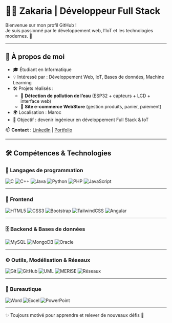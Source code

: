 # 👨‍💻 Zakaria | Développeur Full Stack  

Bienvenue sur mon profil GitHub !  
Je suis passionné par le développement web, l’IoT et les technologies modernes. 🚀  

---


## 🚀 À propos de moi  

- 🎓 Étudiant en Informatique  
- 💡 Intéressé par : Développement Web, IoT, Bases de données, Machine Learning  
- 🛠️ Projets réalisés :  
  - 🌊 **Détection de pollution de l’eau** (ESP32 + capteurs + LCD + interface web)  
  - 🛒 **Site e-commerce WebStore** (gestion produits, panier, paiement)  
- 🌍 Localisation : Maroc  
- 📌 Objectif : devenir ingénieur en développement Full Stack & IoT  

📫 **Contact** : [LinkedIn](www.linkedin.com/in/oraiche-zakaria-9ba007331) | [Portfolio](https://tonportfolio.github.io/)  

---

## 🛠️ Compétences & Technologies  

### 🧠 Langages de programmation  
![C](https://img.shields.io/badge/-C-00599C?style=for-the-badge&logo=c&logoColor=white) 
![C++](https://img.shields.io/badge/-C++-00599C?style=for-the-badge&logo=cplusplus&logoColor=white) 
![Java](https://img.shields.io/badge/-Java-ED8B00?style=for-the-badge&logo=openjdk&logoColor=white) 
![Python](https://img.shields.io/badge/-Python-3776AB?style=for-the-badge&logo=python&logoColor=white) 
![PHP](https://img.shields.io/badge/-PHP-777BB4?style=for-the-badge&logo=php&logoColor=white) 
![JavaScript](https://img.shields.io/badge/-JavaScript-F7DF1E?style=for-the-badge&logo=javascript&logoColor=black)  

---

### 🎨 Frontend  
![HTML5](https://img.shields.io/badge/-HTML5-E34F26?style=for-the-badge&logo=html5&logoColor=white) 
![CSS3](https://img.shields.io/badge/-CSS3-1572B6?style=for-the-badge&logo=css3&logoColor=white) 
![Bootstrap](https://img.shields.io/badge/-Bootstrap-563D7C?style=for-the-badge&logo=bootstrap&logoColor=white) 
![TailwindCSS](https://img.shields.io/badge/-Tailwind_CSS-06B6D4?style=for-the-badge&logo=tailwindcss&logoColor=white) 
![Angular](https://img.shields.io/badge/-Angular-DD0031?style=for-the-badge&logo=angular&logoColor=white)  

---

### 🗄️ Backend & Bases de données  
![MySQL](https://img.shields.io/badge/-MySQL-005C84?style=for-the-badge&logo=mysql&logoColor=white) 
![MongoDB](https://img.shields.io/badge/-MongoDB-4EA94B?style=for-the-badge&logo=mongodb&logoColor=white) 
![Oracle](https://img.shields.io/badge/-Oracle-F80000?style=for-the-badge&logo=oracle&logoColor=white)  

---

### ⚙️ Outils, Modélisation & Réseaux  
![Git](https://img.shields.io/badge/-Git-E44C30?style=for-the-badge&logo=git&logoColor=white) 
![GitHub](https://img.shields.io/badge/-GitHub-181717?style=for-the-badge&logo=github&logoColor=white) 
![UML](https://img.shields.io/badge/-UML-02569B?style=for-the-badge) 
![MERISE](https://img.shields.io/badge/-Merise-0A66C2?style=for-the-badge) 
![Réseaux](https://img.shields.io/badge/-Réseaux-0078D7?style=for-the-badge&logo=cisco&logoColor=white)  

---

### 💼 Bureautique  
![Word](https://img.shields.io/badge/-Word-2B579A?style=for-the-badge&logo=microsoftword&logoColor=white) 
![Excel](https://img.shields.io/badge/-Excel-217346?style=for-the-badge&logo=microsoftexcel&logoColor=white) 
![PowerPoint](https://img.shields.io/badge/-PowerPoint-B7472A?style=for-the-badge&logo=microsoftpowerpoint&logoColor=white)  

---

✨ Toujours motivé pour apprendre et relever de nouveaux défis 🚀
